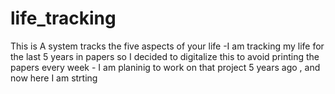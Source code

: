 # life_tracking
This is A system tracks the five aspects of your life -I am tracking my life for the last 5 years in papers so I decided to digitalize this to avoid printing the papers every week - 
 I am planinig to work on that project 5 years ago , and now here I am strting 
